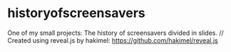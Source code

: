 # historyofscreensavers
One of my small projects: The history of screensavers divided in slides. // Created using reveal.js by hakimel: https://github.com/hakimel/reveal.js
